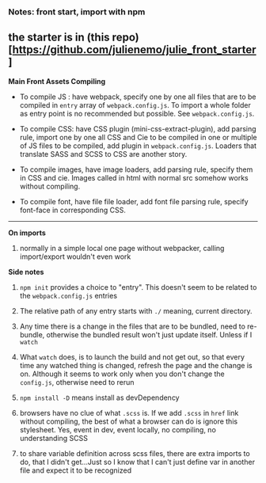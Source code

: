 ### Notes: front start, import with npm

## the starter is in (this repo)[https://github.com/julienemo/julie_front_starter]

**Main Front Assets Compiling**

- To compile JS : have webpack, specify one by one all files that are to be compiled in `entry` array of `webpack.config.js`. To import a whole folder as entry point is no recommended but possible. See `webpack.config.js`.

- To compile CSS: have CSS plugin (mini-css-extract-plugin), add parsing rule, import one by one all CSS and Cie to be compiled in one or multiple of JS files to be compiled, add plugin in `webpack.config.js`. Loaders that translate SASS and SCSS to CSS are another story.

- To compile images, have image loaders, add parsing rule, specify them in CSS and cie. Images called in html with normal src somehow works without compiling.

- To compile font, have file file loader, add font file parsing rule, specify font-face in corresponding CSS.

---

**On imports**

1. normally in a simple local one page without webpacker, calling import/export wouldn't even work

**Side notes**

1. `npm init` provides a choice to "entry". This doesn't seem to be related to the `webpack.config.js` entries

2. The relative path of any entry starts with `./` meaning, current directory.

3. Any time there is a change in the files that are to be bundled, need to re-bundle, otherwise the bundled result won't just update itself. Unless if I `watch`

4. What `watch` does, is to launch the build and not get out, so that every time any watched thing is changed, refresh the page and the change is on. Although it seems to work only when you don't change the `config.js`, otherwise need to rerun

5. `npm install -D` means install as devDependency

6. browsers have no clue of what `.scss` is. If we add `.scss` in `href` link without compiling, the best of what a browser can do is ignore this stylesheet. Yes, event in dev, event locally, no compiling, no understanding SCSS

7. to share variable definition across scss files, there are extra imports to do, that I didn't get...Just so I know that I can't just define var in another file and expect it to be recognized
